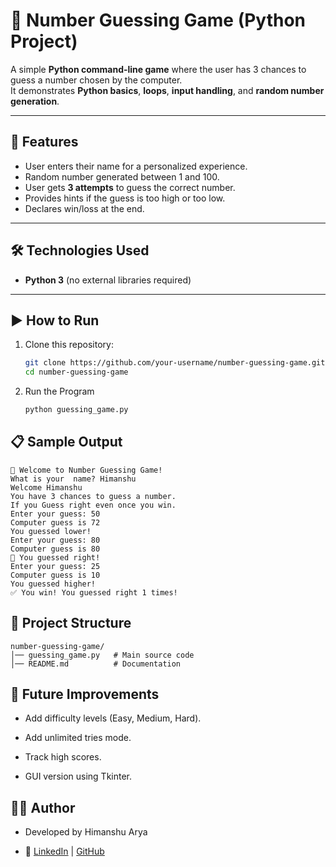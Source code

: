 # 🎯 Number Guessing Game (Python Project)

A simple **Python command-line game** where the user has 3 chances to guess a number chosen by the computer.  
It demonstrates **Python basics**, **loops**, **input handling**, and **random number generation**.

---

## 📌 Features
- User enters their name for a personalized experience.
- Random number generated between 1 and 100.
- User gets **3 attempts** to guess the correct number.
- Provides hints if the guess is too high or too low.
- Declares win/loss at the end.

---

## 🛠️ Technologies Used
- **Python 3** (no external libraries required)

---

## ▶️ How to Run

1. Clone this repository:
   ```bash
   git clone https://github.com/your-username/number-guessing-game.git
   cd number-guessing-game
    ```
2. Run the Program
    ```bash
    python guessing_game.py
    ```

## 📋 Sample Output

```
🎯 Welcome to Number Guessing Game!
What is your  name? Himanshu
Welcome Himanshu
You have 3 chances to guess a number.
If you Guess right even once you win.
Enter your guess: 50
Computer guess is 72
You guessed lower!
Enter your guess: 80
Computer guess is 80
🎉 You guessed right!
Enter your guess: 25
Computer guess is 10
You guessed higher!
✅ You win! You guessed right 1 times!

```

## 📂 Project Structure

```
number-guessing-game/
│── guessing_game.py   # Main source code
│── README.md          # Documentation
```

## 🚀 Future Improvements

- Add difficulty levels (Easy, Medium, Hard).

- Add unlimited tries mode.

- Track high scores.

- GUI version using Tkinter.

## 👨‍💻 Author

- Developed by Himanshu Arya

- 🔗 [LinkedIn](https://linkedin.com/in/himanshuaryaa)
 | [GitHub](https://github.com/HimanshuAryaa)